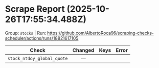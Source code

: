 # Scrape Report (2025-10-26T17:55:34.488Z)

Group: `stocks`  |  Run: https://github.com/AlbertoRoca96/scraping-checks-scheduler/actions/runs/18821617105

| Check | Changed | Keys | Error |
|---|:---:|:--|:--|
| `stock_ntdoy_global_quote` | — |  |  |
